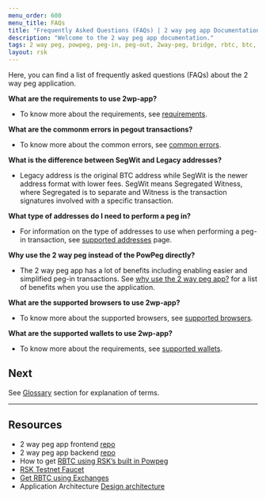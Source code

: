 ```yaml
---
menu_order: 600
menu_title: FAQs
title: "Frequently Asked Questions (FAQs) | 2 way peg app Documentation"
description: "Welcome to the 2 way peg app documentation."
tags: 2 way peg, powpeg, peg-in, peg-out, 2way-peg, bridge, rbtc, btc, testnet, mainnet, guide, setup, integrate, use
layout: rsk
---
```


Here, you can find a list of frequently asked questions (FAQs) about the 2 way peg application.

**What are the requirements to use 2wp-app?**
- To know more about the requirements, see [requirements](/guides/two-way-peg-app/requirements/).

**What are the commonm errors in pegout transactions?**
- To know more about the common errors, see [common errors](/guides/two-way-peg-app/pegout/pegout-common-errors).

**What is the difference between SegWit and Legacy addresses?**
- Legacy address is the original BTC address while SegWit is the newer address format with lower fees. SegWit means Segregated Witness, where Segregated is to separate and Witness is the transaction signatures involved with a specific transaction.

**What type of addresses do I need to perform a peg in?**
- For information on the type of addresses to use when performing a peg-in transaction, see [supported addresses](/guides/two-way-peg-app/supported-addresses) page.

**Why use the 2 way peg instead of the PowPeg directly?**
- The 2 way peg app has a lot of benefits including enabling easier and simplified peg-in transactions. See [why use the 2 way peg app?](/guides/two-way-peg-app/overview#why-use-the-2-way-peg-app) for a list of benefits when you use the application.

**What are the supported browsers to use 2wp-app?**
- To know more about the supported browsers, see [supported browsers](/guides/two-way-peg-app/supported-browsers).

**What are the supported wallets to use 2wp-app?**
- To know more about the requirements, see [supported wallets](/guides/two-way-peg-app/supported-wallets).

## Next

See [Glossary](/guides/two-way-peg-app/glossary/) section for explanation of terms.

----

## Resources
- 2 way peg app frontend [repo](https://github.com/rsksmart/2wp-app)
- 2 way peg app backend [repo](https://github.com/rsksmart/2wp-api)
- How to get [RBTC using RSK’s built in Powpeg](https://developers.rootstock.io/guides/get-crypto-on-rsk/powpeg-btc-rbtc/)
- [RSK Testnet Faucet](https://faucet.rootstock.io/)
- [Get RBTC using Exchanges](https://developers.rootstock.io/guides/get-crypto-on-rsk/rbtc-exchanges/)
- Application Architecture [Design architecture](/guides/two-way-peg-app/tech/design-architecture)
